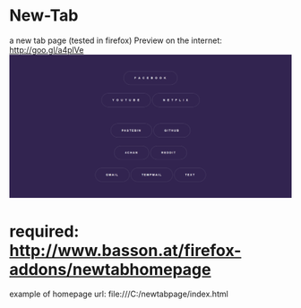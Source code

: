 # New-Tab
a new tab page (tested in firefox)
Preview on the internet: http://goo.gl/a4plVe
![gif](https://raw.githubusercontent.com/CabbaLens/New-Tab/master/image.gif)
# required: http://www.basson.at/firefox-addons/newtabhomepage
 example of homepage url: file:///C:/newtabpage/index.html

